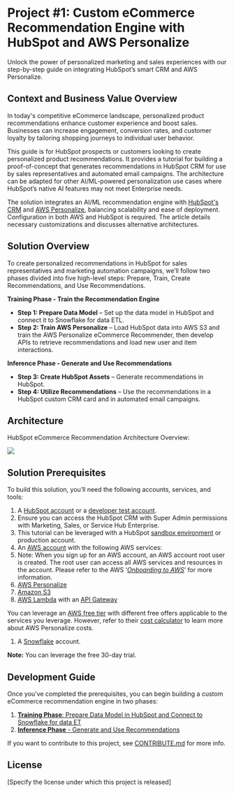 # Project #1: Custom eCommerce Recommendation Engine with HubSpot and AWS Personalize

Unlock the power of personalized marketing and sales experiences with our step-by-step guide on integrating HubSpot’s smart CRM and AWS Personalize.

## Context and Business Value Overview

In today's competitive eCommerce landscape, personalized product recommendations enhance customer experience and boost sales. Businesses can increase engagement, conversion rates, and customer loyalty by tailoring shopping journeys to individual user behavior.

This guide is for HubSpot prospects or customers looking to create personalized product recommendations. It provides a tutorial for building a proof-of-concept that generates recommendations in HubSpot CRM for use by sales representatives and automated email campaigns. The architecture can be adapted for other AI/ML-powered personalization use cases where HubSpot’s native AI features may not meet Enterprise needs.

The solution integrates an AI/ML recommendation engine with [HubSpot's CRM](https://www.hubspot.com/products/crm/what-is) and [AWS Personalize](https://docs.aws.amazon.com/personalize/latest/dg/what-is-personalize.html), balancing scalability and ease of deployment. Configuration in both AWS and HubSpot is required. The article details necessary customizations and discusses alternative architectures.

## Solution Overview

To create personalized recommendations in HubSpot for sales representatives and marketing automation campaigns, we’ll follow two phases divided into five high-level steps: Prepare, Train, Create Recommendations, and Use Recommendations.
  
**Training Phase - Train the Recommendation Engine**
*   **Step 1: Prepare Data Model** – Set up the data model in HubSpot and connect it to Snowflake for data ETL.
*   **Step 2: Train AWS Personalize** – Load HubSpot data into AWS S3 and train the AWS Personalize eCommerce Recommender, then develop APIs to retrieve recommendations and load new user and item interactions.

**Inference Phase - Generate and Use Recommendations**
*   **Step 3: Create HubSpot Assets** – Generate recommendations in HubSpot.
*   **Step 4: Utilize Recommendations** – Use the recommendations in a HubSpot custom CRM card and in automated email campaigns.

## Architecture

HubSpot eCommerce Recommendation Architecture Overview:

![](https://lh7-rt.googleusercontent.com/docsz/AD_4nXckPFwNesG-WlGCQyUOxT4cxKG3XjpDk1s56_YWpLHUdbV7qAOFiEGGXcp1v8n0-oKc4RN3-EyDZE6nRQJPK0MVeRESbyKFeB9Al6Gsn9ZECRh6RjSDss-NizqJeq-bQUCLi9kJWhJ6a5y5q73O47IxRjnK?key=tS78N09clEjNowYHDX_Wxw)

## Solution Prerequisites

To build this solution, you’ll need the following accounts, services, and tools: 

1.  A [HubSpot account](https://developers.hubspot.com/docs/api/account-types) or a [developer test account](https://developers.hubspot.com/get-started).
2.  Ensure you can access the HubSpot CRM with Super Admin permissions with Marketing, Sales, or Service Hub Enterprise.
3.  This tutorial can be leveraged with a HubSpot [sandbox environment](https://developers.hubspot.com/docs/platform/crm-development-tools-overview#development-sandboxes) or production account.
4.  An [AWS account](https://portal.aws.amazon.com/billing/signup) with the following AWS services:
5.  Note: When you sign up for an AWS account, an AWS account root user is created. The root user can access all AWS services and resources in the account. Please refer to the AWS ‘[_Onboarding to AWS_](https://aws.amazon.com/getting-started/onboarding-to-aws/set-up-your-account/)’ for more information.
6.  [AWS Personalize](https://aws.amazon.com/personalize/)
7.  [Amazon S3](https://aws.amazon.com/s3/)
8.  [AWS Lambda](https://aws.amazon.com/lambda/) with an [API Gateway](https://aws.amazon.com/api-gateway/)

You can leverage an [AWS free tier](https://aws.amazon.com/free/?nc2=h_ql_pr_ft&all-free-tier.sort-by=item.additionalFields.SortRank&all-free-tier.sort-order=asc&awsf.Free%20Tier%20Types=*all&awsf.Free%20Tier%20Categories=*all) with different free offers applicable to the services you leverage. However, refer to their [cost calculator](https://calculator.aws/#/createCalculator/personalize) to learn more about AWS Personalize costs. 

1.  A [Snowflake](https://www.snowflake.com/en/) account.

**Note:** You can leverage the free 30-day trial.

## Development Guide

Once you’ve completed the prerequisites, you can begin building a custom eCommerce recommendation engine in two phases: 

1.  [**Training Phase**: Prepare Data Model in HubSpot and Connect to Snowflake for data ET](hubspot-snowflake-aws-ml-insights/development-guide/training-phase.md)
2.  [**Inference Phase** - Generate and Use Recommendations](hubspot-snowflake-aws-ml-insights/development-guide/inference-phase.md)

If you want to contribute to this project, see [CONTRIBUTE.md](hubspot-snowflake-aws-ml-insights/CONTRIBUTE.md) for more info.

## License

\[Specify the license under which this project is released\]
